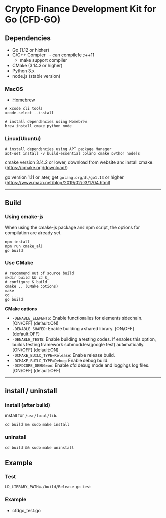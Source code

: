 # Crypto Finance Development Kit for Go (CFD-GO)

<!-- TODO: Write Summary and Overview

## Overview

-->

## Dependencies

- Go (1.12 or higher)
- C/C++ Compiler
  - can compilefe c++11
  - make support compiler
- CMake (3.14.3 or higher)
- Python 3.x
- node.js (stable version)

<!--

### Windows (MinGW)

attention: Cgo can only be used on the `make` platform.

- MinGW (http://www.mingw.org/)
  - download and install files.
    - go (1.12 or higher)
    - MinGW
      - 

future: After supporting autotools, it can be run on MSYS2.

-->

### MacOS

- [Homebrew](https://brew.sh/)

```Shell
# xcode cli tools
xcode-select --install

# install dependencies using Homebrew
brew install cmake python node
```

### Linux(Ubuntu)

```Shell
# install dependencies using APT package Manager
apt-get install -y build-essential golang cmake python nodejs
```

cmake version 3.14.2 or lower, download from website and install cmake.
(https://cmake.org/download/)

go version 1.11 or later, get `golang.org/dl/go1.13` or higher.
(https://www.mazn.net/blog/2019/02/03/1704.html)

---

## Build

### Using cmake-js

When using the cmake-js package and npm script, the options for compilation are already set.

```Shell
npm install
npm run cmake_all
go build
```

### Use CMake

```Shell
# recommend out of source build
mkdir build && cd $_
# configure & build
cmake .. (CMake options)
make
cd ..
go build
```

**CMake options**

- `-DENABLE_ELEMENTS`: Enable functionalies for elements sidechain. [ON/OFF] (default:ON)
- `-DENABLE_SHARED`: Enable building a shared library. [ON/OFF] (default:OFF)
- `-DENABLE_TESTS`: Enable building a testing codes. If enables this option, builds testing framework submodules(google test) automatically. [ON/OFF] (default:ON)
- `-DCMAKE_BUILD_TYPE=Release`: Enable release build.
- `-DCMAKE_BUILD_TYPE=Debug`: Enable debug build.
- `-DCFDCORE_DEBUG=on`: Enable cfd debug mode and loggings log files. [ON/OFF] (default:OFF)

---

## install / uninstall

### install (after build)

install for `/usr/local/lib`.

```Shell
cd build && sudo make install
```

### uninstall
```Shell
cd build && sudo make uninstall
```

## Example

### Test

```Shell
LD_LIBRARY_PATH=./build/Release go test
```

### Example

- cfdgo_test.go